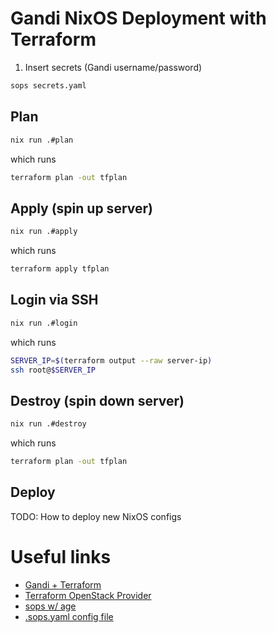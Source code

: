 # Gandi NixOS Deployment with Terraform

1. Insert secrets (Gandi username/password)

``` sh
sops secrets.yaml
```

## Plan

``` sh
nix run .#plan
```

which runs

``` sh
terraform plan -out tfplan
```

## Apply (spin up server)

``` sh
nix run .#apply
```

which runs

``` sh
terraform apply tfplan
```

## Login via SSH

``` sh
nix run .#login
```

which runs

``` sh
SERVER_IP=$(terraform output --raw server-ip)
ssh root@$SERVER_IP
```

## Destroy (spin down server)

``` sh
nix run .#destroy
```

which runs

``` sh
terraform plan -out tfplan
```

## Deploy

TODO: How to deploy new NixOS configs

# Useful links

- [Gandi + Terraform](https://docs.gandi.net/en/cloud/vps/api/index.html)
- [Terraform OpenStack Provider](https://registry.terraform.io/providers/terraform-provider-openstack/openstack/latest/docs)
- [sops w/ age](https://github.com/mozilla/sops#encrypting-using-age)
- [.sops.yaml config file](https://github.com/mozilla/sops#using-sops-yaml-conf-to-select-kms-pgp-for-new-files)
